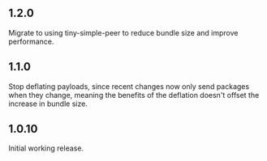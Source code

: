 1.2.0
-----

Migrate to using tiny-simple-peer to reduce bundle size and improve performance.

1.1.0
-----

Stop deflating payloads, since recent changes now only send packages when they
change, meaning the benefits of the deflation doesn't offset the increase in
bundle size.


1.0.10
-----

Initial working release.
